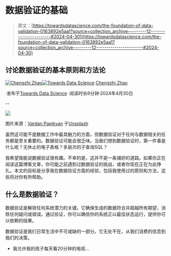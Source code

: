 # 数据验证的基础

> 原文：[https://towardsdatascience.com/the-foundation-of-data-validation-0163892e5aa1?source=collection_archive---------12-----------------------#2024-04-30](https://towardsdatascience.com/the-foundation-of-data-validation-0163892e5aa1?source=collection_archive---------12-----------------------#2024-04-30)

## 讨论数据验证的基本原则和方法论

[](https://chengzhizhao.medium.com/?source=post_page---byline--0163892e5aa1--------------------------------)[![Chengzhi Zhao](../Images/186bba91822dbcc0f926426e56faf543.png)](https://chengzhizhao.medium.com/?source=post_page---byline--0163892e5aa1--------------------------------)[](https://towardsdatascience.com/?source=post_page---byline--0163892e5aa1--------------------------------)[![Towards Data Science](../Images/a6ff2676ffcc0c7aad8aaf1d79379785.png)](https://towardsdatascience.com/?source=post_page---byline--0163892e5aa1--------------------------------) [Chengzhi Zhao](https://chengzhizhao.medium.com/?source=post_page---byline--0163892e5aa1--------------------------------)

·发布于[Towards Data Science](https://towardsdatascience.com/?source=post_page---byline--0163892e5aa1--------------------------------) ·阅读时长6分钟·2024年4月30日

--

![](../Images/77c20349238b963f40e287bfdbadc63b.png)

图片来源：[Vardan Papikyan](https://unsplash.com/@varpap?utm_content=creditCopyText&utm_medium=referral&utm_source=unsplash) 于[Unsplash](https://unsplash.com/photos/a-person-holding-a-piece-of-a-puzzle-in-their-hands-DnXqvmS0eXM?utm_content=creditCopyText&utm_medium=referral&utm_source=unsplash)

虽然这可能不是数据工作中最具魅力的方面，但数据验证对于任何与数据相关的任务都是至关重要的。数据验证可能会很乏味。当我们想到数据验证时，第一件事是什么呢？无休止的电子表格？多层次的子查询SQL？

我希望我能说数据验证很有趣。不幸的是，这并不是一条铺好的道路。如果你正在阅读这篇博客文章，你可能之前遇到过数据验证的挑战，或者你现在正在为此挣扎。本文的目标是分享我在数据验证方面的经验，包括我使用过的原则和方法，这些将对你有所帮助。

## 什么是数据验证？

数据验证是解锁任何系统潜力的关键。它确保生成的数据符合并超越所有期望，消除任何疑问或错误。通过验证，你可以确信你的系统正以最佳状态运行，提供你可以依赖的结果。

数据验证是我们日常生活中不可或缺的一部分。它无处不在，从我们消费的信息到我们的决策。

+   我允许我的孩子每天看20分钟的电视...
